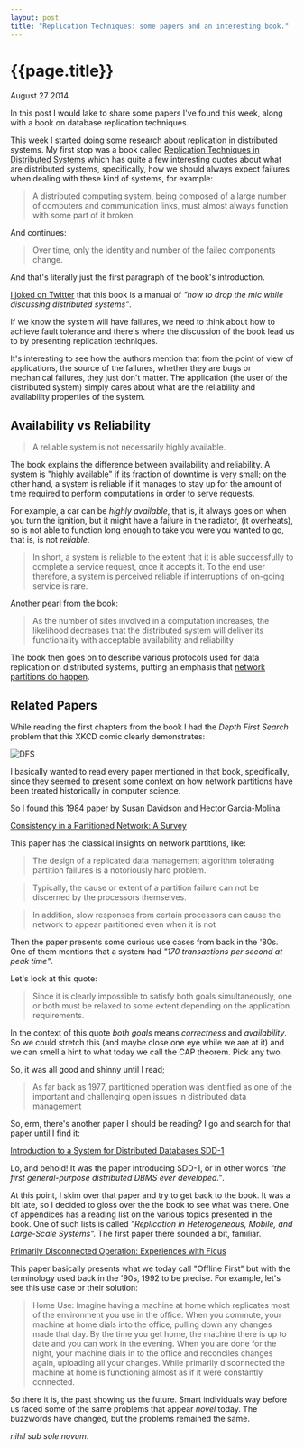 ```yaml
---
layout: post
title: "Replication Techniques: some papers and an interesting book."
---
```


# {{page.title}} #

<span class="meta">August 27 2014</span>

In this post I would lake to share some papers I've found this week,
along with a book on database replication techniques.

This week I started doing some research about replication in
distributed systems. My first stop was a book called
[Replication Techniques in Distributed Systems](http://www.amazon.com/Replication-Techniques-Distributed-Advances-Database/dp/0792398009/)
which has quite a few interesting quotes about what are distributed
systems, specifically, how we should always expect failures when
dealing with these kind of systems, for example:

>A distributed computing system, being composed of a large number of
>computers and communication links, must almost always function with
>some part of it broken.

And continues:

>Over time, only the identity and number of the failed components
>change.

And that's literally just the first paragraph of the book's
introduction.

[I joked on Twitter](https://twitter.com/old_sound/status/502916201224622080)
that this book is a manual of _"how to drop the mic while discussing
distributed systems"_.

If we know the system will have failures, we need to think about how
to achieve fault tolerance and there's where the discussion of the
book lead us to by presenting replication techniques.

It's interesting to see how the authors mention that from the point of
view of applications, the source of the failures, whether they are
bugs or mechanical failures, they just don't matter. The application
(the user of the distributed system) simply cares about what are the
reliability and availability properties of the system.

## Availability vs Reliability ##

>A reliable system is not necessarily highly available.

The book explains the difference between availability and
reliability. A system is "highly available" if its fraction of
downtime is very small; on the other hand, a system is reliable if it
manages to stay up for the amount of time required to perform
computations in order to serve requests.

For example, a car can be _highly available_, that is, it always goes
on when you turn the ignition, but it might have a failure in the
radiator, (it overheats), so is not able to function long enough to
take you were you wanted to go, that is, is not _reliable_.

>In short, a system is reliable to the extent that it is able
>successfully to complete a service request, once it accepts it. To
>the end user therefore, a system is perceived reliable if
>interruptions of on-going service is rare.

Another pearl from the book:

>As the number of sites involved in a computation increases, the
>likelihood decreases that the distributed system will deliver its
>functionality with acceptable availability and reliability

The book then goes on to describe various protocols used for data
replication on distributed systems, putting an emphasis that
[network partitions do happen](http://aphyr.com/posts/288-the-network-is-reliable).

## Related Papers ##

While reading the first chapters from the book I had the _Depth First
Search_ problem that this XKCD comic clearly demonstrates:

![DFS](http://imgs.xkcd.com/comics/dfs.png)

I basically wanted to read every paper mentioned in that book,
specifically, since they seemed to present some context on how network
partitions have been treated historically in computer science.

So I found this 1984 paper by Susan Davidson and Hector Garcia-Molina:

[Consistency in a Partitioned Network: A Survey](http://repository.upenn.edu/cgi/viewcontent.cgi?article=1669&context=cis_reports)

This paper has the classical insights on network partitions, like:

>The design of a replicated data management algorithm tolerating
>partition failures is a notoriously hard problem.

>Typically, the cause or extent of a partition failure can not be
>discerned by the processors themselves.

>In addition, slow responses from certain processors can cause the
>network to appear partitioned even when it is not

Then the paper presents some curious use cases from back in the
'80s. One of them mentions that a system had _"170 transactions per
second at peak time"_.

Let's look at this quote:

>Since it is clearly impossible to satisfy both goals simultaneously,
>one or both must be relaxed to some extent depending on the
>application requirements.

In the context of this quote _both goals_ means _correctness_ and
_availability_. So we could stretch this (and maybe close one eye
while we are at it) and we can smell a hint to what today we call the
CAP theorem. Pick any two.

So, it was all good and shinny until I read;

>As far back as 1977, partitioned operation was identified as one of
>the important and challenging open issues in distributed data
>management

So, erm, there's another paper I should be reading? I go and search
for that paper until I find it:

[Introduction to a System for Distributed Databases SDD-1](http://www.few.vu.nl/~kgr700/sdd1.pdf)

Lo, and behold! It was the paper introducing SDD-1, or in other words
_"the first general-purpose distributed DBMS ever developed."_.

At this point, I skim over that paper and try to get back to the
book. It was a bit late, so I decided to gloss over the the book to
see what was there. One of appendices has a reading list on the
various topics presented in the book. One of such lists is called
_"Replication in Heterogeneous, Mobile, and Large-Scale Systems"._ The
first paper there sounded a bit, familiar.

[Primarily Disconnected Operation: Experiences with Ficus](http://ftp.isi.edu/~johnh/PAPERS/Heidemann92a.pdf)

This paper basically presents what we today call "Offline First" but
with the terminology used back in the '90s, 1992 to be precise. For
example, let's see this use case or their solution:

>Home Use: Imagine having a machine at home which replicates most of
>the environment you use in the office. When you commute, your machine
>at home dials into the office, pulling down any changes made that
>day. By the time you get home, the machine there is up to date and you
>can work in the evening. When you are done for the night, your machine
>dials in to the office and reconciles changes again, uploading all
>your changes. While primarily disconnected the machine at home is
>functioning almost as if it were constantly connected.

So there it is, the past showing us the future. Smart individuals way
before us faced some of the same problems that appear _novel_ today.
The buzzwords have changed, but the problems remained the same.

_nihil sub sole novum_.
